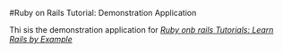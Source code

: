 #Ruby on Rails Tutorial: Demonstration Application

Thi sis the demonstration application for [*Ruby onb rails Tutorials: Learn Rails by Example*](http://railstutorial.org)